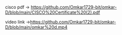 cisco pdf -> https://github.com/Omkar1729-bit/omkar-D/blob/main/CISCO%20Certificate%20(2).pdf 

video link ->https://github.com/Omkar1729-bit/omkar-D/blob/main/omkar%20d.mp4
